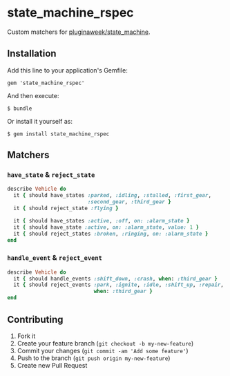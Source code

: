 # state_machine_rspec

Custom matchers for [pluginaweek/state_machine](https://github.com/pluginaweek/state_machine).

## Installation

Add this line to your application's Gemfile:

    gem 'state_machine_rspec'

And then execute:

    $ bundle

Or install it yourself as:

    $ gem install state_machine_rspec

## Matchers

### `have_state` & `reject_state`

```ruby
describe Vehicle do
  it { should have_states :parked, :idling, :stalled, :first_gear,
                          :second_gear, :third_gear }
  it { should reject_state :flying }

  it { should have_states :active, :off, on: :alarm_state }
  it { should have_state :active, on: :alarm_state, value: 1 }
  it { should reject_states :broken, :ringing, on: :alarm_state }
end
```

### `handle_event` & `reject_event`

```ruby
describe Vehicle do
  it { should handle_events :shift_down, :crash, when: :third_gear }
  it { should reject_events :park, :ignite, :idle, :shift_up, :repair,
                            when: :third_gear }
end
```


## Contributing

1. Fork it
2. Create your feature branch (`git checkout -b my-new-feature`)
3. Commit your changes (`git commit -am 'Add some feature'`)
4. Push to the branch (`git push origin my-new-feature`)
5. Create new Pull Request
